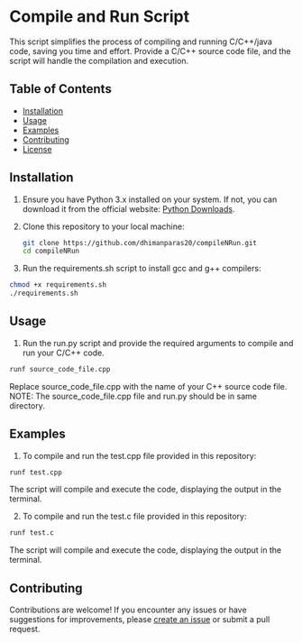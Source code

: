 # Compile and Run Script

This script simplifies the process of compiling and running C/C++/java code, saving you time and effort. Provide a C/C++ source code file, and the script will handle the compilation and execution.

## Table of Contents

- [Installation](#installation)
- [Usage](#usage)
- [Examples](#examples)
- [Contributing](#contributing)
- [License](#license)

## Installation

1. Ensure you have Python 3.x installed on your system. If not, you can download it from the official website: [Python Downloads](https://www.python.org/downloads/).

2. Clone this repository to your local machine:

   ```bash
   git clone https://github.com/dhimanparas20/compileNRun.git
   cd compileNRun
   ```

3. Run the requirements.sh script to install gcc and g++ compilers:

  ```bash
  chmod +x requirements.sh
  ./requirements.sh
  ```

## Usage

1. Run the run.py script and provide the required arguments to compile and run your C/C++ code.

  ```bash
  runf source_code_file.cpp
  ```
Replace source_code_file.cpp with the name of your C++ source code file.
NOTE: The source_code_file.cpp file and run.py should be in same directory.


## Examples

1. To compile and run the test.cpp file provided in this repository:

  ```bash
  runf test.cpp
  ```
The script will compile and execute the code, displaying the output in the terminal.

2. To compile and run the test.c file provided in this repository:

  ```bash
  runf test.c
  ```
The script will compile and execute the code, displaying the output in the terminal.

## Contributing

Contributions are welcome! If you encounter any issues or have suggestions for improvements, please [create an issue](https://github.com/dhimanparas20/compileNRun/issues) or submit a pull request.


